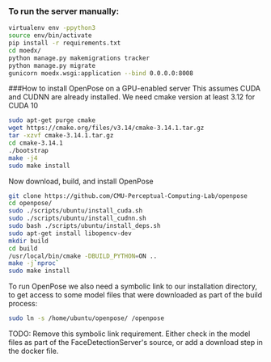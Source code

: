 ### To run the server manually:
```bash
virtualenv env -ppython3
source env/bin/activate
pip install -r requirements.txt
cd moedx/
python manage.py makemigrations tracker
python manage.py migrate
gunicorn moedx.wsgi:application --bind 0.0.0.0:8008
```
###How to install OpenPose on a GPU-enabled server
This assumes CUDA and CUDNN are already installed.
We need cmake version at least 3.12 for CUDA 10

```bash
sudo apt-get purge cmake
wget https://cmake.org/files/v3.14/cmake-3.14.1.tar.gz
tar -xzvf cmake-3.14.1.tar.gz
cd cmake-3.14.1
./bootstrap
make -j4
sudo make install
```
Now download, build, and install OpenPose
```bash
git clone https://github.com/CMU-Perceptual-Computing-Lab/openpose
cd openpose/
sudo ./scripts/ubuntu/install_cuda.sh
sudo ./scripts/ubuntu/install_cudnn.sh
sudo bash ./scripts/ubuntu/install_deps.sh
sudo apt-get install libopencv-dev
mkdir build
cd build
/usr/local/bin/cmake -DBUILD_PYTHON=ON ..
make -j`nproc`
sudo make install
```
To run OpenPose we also need a symbolic link to our installation directory, 
to get access to some model files that were downloaded as part of the build process:
```bash
sudo ln -s /home/ubuntu/openpose/ /openpose
```

TODO: Remove this symbolic link requirement. Either check in the model files as part 
of the FaceDetectionServer's source, or add a download step in the docker file.
